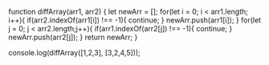 
function diffArray(arr1, arr2) {
  let newArr = [];
  for(let i = 0; i < arr1.length; i++){
    if(arr2.indexOf(arr1[i]) !== -1){
      continue;
    }
    newArr.push(arr1[i]);
  }
  for(let j = 0; j < arr2.length;j++){
    if(arr1.indexOf(arr2[j]) !== -1){
      continue;
    }
    newArr.push(arr2[j]);
  }
  return newArr;
}

console.log(diffArray([1,2,3], [3,2,4,5]));
